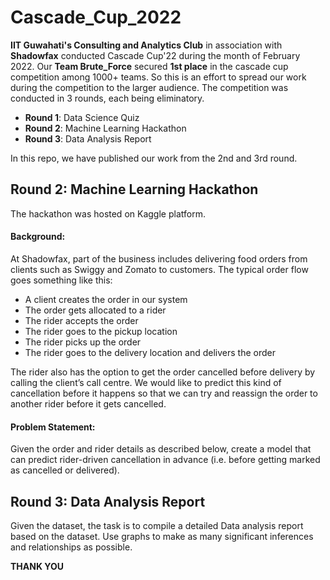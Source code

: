 # Cascade_Cup_2022

**IIT Guwahati's Consulting and Analytics Club** in association with **Shadowfax** conducted Cascade Cup'22 during the month of February 2022. Our **Team Brute_Force** secured **1st place** in the cascade cup competition among 1000+ teams. So this is an effort to spread our work during the competition to the larger audience. The competition was conducted in 3 rounds, each being eliminatory.
- **Round 1**: Data Science Quiz
- **Round 2**: Machine Learning Hackathon
- **Round 3**: Data Analysis Report

In this repo, we have published our work from the 2nd and 3rd round. 

## **Round 2: Machine Learning Hackathon**

The hackathon was hosted on Kaggle platform. 

#### **Background:**

At Shadowfax, part of the business includes delivering food orders from clients such as Swiggy and Zomato to customers. The typical order flow goes something like this:
- A client creates the order in our system
- The order gets allocated to a rider
- The rider accepts the order
- The rider goes to the pickup location
- The rider picks up the order
- The rider goes to the delivery location and delivers the order

The rider also has the option to get the order cancelled before delivery by calling the client’s call centre. We would like to predict this kind of cancellation before it happens so that we can try and reassign the order to another rider before it gets cancelled.

#### **Problem Statement:**

Given the order and rider details as described below, create a model that can predict rider-driven cancellation in advance (i.e. before getting marked as cancelled or delivered).

## **Round 3: Data Analysis Report**

Given the dataset, the task is to compile a detailed Data analysis report based on the dataset. Use graphs
to make as many significant inferences and relationships as possible.

**THANK YOU**

